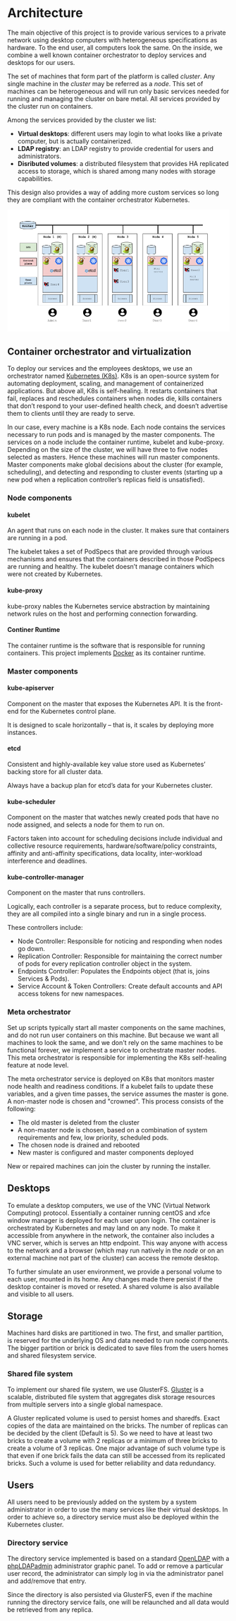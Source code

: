 # Architecture

The main objective of this project is to provide various services to a private network using desktop computers with heterogeneous specifications as hardware. To the end user, all computers look the same. On the inside, we combine a well known container orchestrator to deploy services and desktops for our users.

The set of machines that form part of the platform is called _cluster_. Any
single machine in the _cluster_ may be referred as a _node_. This set
of machines can be heterogeneous and will run only basic services needed for
running and managing the cluster on bare metal. All services provided by the
cluster run on containers.

Among the services provided by the cluster we list:
- **Virtual desktops**: different users may login to what looks like a private
  computer, but is actually containerized.
- **LDAP registry**: an LDAP registry to provide credential for users and
  administrators.
- **Disributed volumes**: a distributed filesystem that provides HA replicated
  access to storage, which is shared among many nodes with storage capabilities.

This design also provides a way of adding more custom services so long they are
compliant with the container orchestrator Kubernetes.

![](./img/architecture.png)

## Container orchestrator and virtualization

To deploy our services and the employees desktops, we use an orchestrator named [Kubernetes (K8s)](https://kubernetes.io/). K8s is an open-source system for automating deployment, scaling, and management of containerized applications.
But above all, K8s is self-healing. It restarts containers that fail, replaces and reschedules containers when nodes die, kills containers that don’t respond to your user-defined health check, and doesn’t advertise them to clients until they are ready to serve.

In our case, every machine is a K8s node. Each node contains the services necessary to run pods and is managed by the master components. The services on a node include the container runtime, kubelet and kube-proxy. 
Depending on the size of the cluster, we will have three to five nodes selected as masters. Hence these machines will run master components. Master components make global decisions about the cluster (for example, scheduling), and detecting and responding to cluster events (starting up a new pod when a replication controller’s replicas field is unsatisfied).

### Node components
#### kubelet
An agent that runs on each node in the cluster. It makes sure that containers are running in a pod.

The kubelet takes a set of PodSpecs that are provided through various mechanisms and ensures that the containers described in those PodSpecs are running and healthy. The kubelet doesn’t manage containers which were not created by Kubernetes.

#### kube-proxy
kube-proxy nables the Kubernetes service abstraction by maintaining network rules on the host and performing connection forwarding.

#### Continer Runtime
The container runtime is the software that is responsible for running containers. This project implements [Docker](https://www.docker.com/) as its container runtime.

### Master components
#### kube-apiserver
Component on the master that exposes the Kubernetes API. It is the front-end for the Kubernetes control plane.

It is designed to scale horizontally – that is, it scales by deploying more instances. 

#### etcd
Consistent and highly-available key value store used as Kubernetes’ backing store for all cluster data.

Always have a backup plan for etcd’s data for your Kubernetes cluster.

#### kube-scheduler
Component on the master that watches newly created pods that have no node assigned, and selects a node for them to run on.

Factors taken into account for scheduling decisions include individual and collective resource requirements, hardware/software/policy constraints, affinity and anti-affinity specifications, data locality, inter-workload interference and deadlines.

#### kube-controller-manager
Component on the master that runs controllers.

Logically, each controller is a separate process, but to reduce complexity, they are all compiled into a single binary and run in a single process.

These controllers include:
* Node Controller: Responsible for noticing and responding when nodes go down.
* Replication Controller: Responsible for maintaining the correct number of pods for every replication controller object in the system.
* Endpoints Controller: Populates the Endpoints object (that is, joins Services & Pods).
* Service Account & Token Controllers: Create default accounts and API access tokens for new namespaces.

### Meta orchestrator
Set up scripts typically start all master components on the same machines, and do not run user containers on this machine. But because we want all machines to look the same, and we don't rely on the same machines to be functional forever, we implement a service to orchestrate master nodes. This meta orchestrator is responsible for implementing the K8s self-healing feature at node level.

The meta orchestrator service is deployed on K8s that monitors master node health and readiness conditions. If a kubelet fails to update these variables, and a given time passes, the service assumes the master is gone. A non-master node is chosen and "crowned". This process consists of the following:
* The old master is deleted from the cluster
* A non-master node is chosen, based on a combination of system requirements and few, low priority, scheduled pods.
* The chosen node is drained and rebooted
* New master is configured and master components deployed

New or repaired machines can join the cluster by running the installer.

## Desktops

To emulate a desktop computers, we use of the VNC (Virtual Network Computing) protocol. Essentially a container running
centOS and xfce window manager is deployed for each user upon login. The
container is orchestrated by Kubernetes and may land on any node. To make it
accessible from anywhere in the network, the container also includes a VNC
server, which is serves an http endpoint. This way anyone with access to the
network and a browser (which may run natively in the _node_ or on an external
machine not part of the cluster) can access the remote desktop.

To further simulate an user environment, we provide a personal volume to each
user, mounted in its home. Any changes made there persist if the desktop
container is moved or reseted. A shared volume is also available and visible to all users.

## Storage
Machines hard disks are partitioned in two. The first, and smaller partition, is reserved for the underlying OS and data needed to run node components. The bigger partition or brick is dedicated to save files from the users homes and shared filesystem service.

### Shared file system
To implement our shared file system, we use GlusterFS. [Gluster](https://www.gluster.org/) is a scalable, distributed file system that aggregates disk storage resources from multiple servers into a single global namespace.

A Gluster replicated volume is used to persist homes and sharedfs. Exact copies of the data are maintained on the bricks. 
The number of replicas can be decided by the client (Default is 5). So we need to have at least two bricks to create a volume with 2 replicas or a minimum of three bricks to create a volume of 3 replicas. 
One major advantage of such volume type is that even if one brick fails the data can still be accessed from its replicated bricks. Such a volume is used for better reliability and data redundancy.

## Users
All users need to be previously added on the system by a system administrator in order to use the many services like their virtual desktops. In order to achieve so, a directory service must also be deployed within the Kubernetes cluster.

### Directory service
The directory service implemented is based on a standard [OpenLDAP](http://www.openldap.org/) with a [phpLDAPadmin](http://phpldapadmin.sourceforge.net/wiki/index.php/Main_Page) administrator graphic panel. To add or remove a particular user record, the administrator can simply log in via the administrator panel and add/remove that entry.

Since the directory is also persisted via GlusterFS, even if the machine running the directory service fails, one will be relaunched and all data would be retrieved from any replica.
